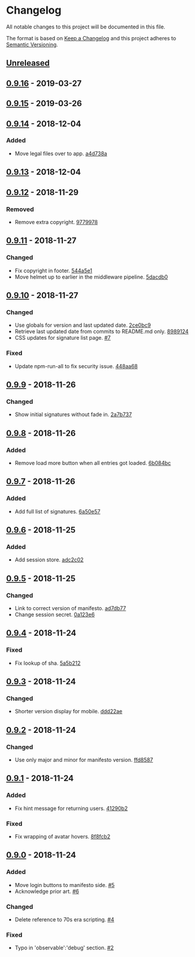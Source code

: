 # Changelog

All notable changes to this project will be documented in this file.

The format is based on [Keep a Changelog](http://keepachangelog.com/)
and this project adheres to [Semantic Versioning](http://semver.org/).

## [Unreleased](https://github.com/sdd-manifesto/manifesto/compare/0.9.16...HEAD)

## [0.9.16](https://github.com/sdd-manifesto/manifesto/compare/0.9.15...0.9.16) - 2019-03-27

## [0.9.15](https://github.com/sdd-manifesto/manifesto/compare/0.9.14...0.9.15) - 2019-03-26

## [0.9.14](https://github.com/sdd-manifesto/manifesto/compare/0.9.13...0.9.14) - 2018-12-04

### Added

-   Move legal files over to app. [a4d738a](https://github.com/sdd-manifesto/manifesto-app/commit/a4d738ae4d96aeb0cf278175a7fc617dfe24c293)

## [0.9.13](https://github.com/sdd-manifesto/manifesto/compare/0.9.12...0.9.13) - 2018-12-04

## [0.9.12](https://github.com/sdd-manifesto/manifesto/compare/0.9.11...0.9.12) - 2018-11-29

### Removed

-   Remove extra copyright. [9779978](https://github.com/sdd-manifesto/manifesto/commit/97799782e603a8320df2f74b68368ae7852e4ed8)

## [0.9.11](https://github.com/sdd-manifesto/manifesto/compare/0.9.10...0.9.11) - 2018-11-27

### Changed

-   Fix copyright in footer. [544a5e1](https://github.com/sdd-manifesto/manifesto/commit/544a5e1fe40ac9155df628070dc12497af4c7a16)
-   Move helmet up to earlier in the middleware pipeline. [5dacdb0](https://github.com/sdd-manifesto/manifesto/commit/5dacdb05570d33d3bf87c948b2d58faffb9c1eb9)

## [0.9.10](https://github.com/sdd-manifesto/manifesto/compare/0.9.9...0.9.10) - 2018-11-27

### Changed

-   Use globals for version and last updated date. [2ce0bc9](https://github.com/sdd-manifesto/manifesto/commit/2ce0bc97be4c9283bd0c8b54f14d241cd6f062b9)
-   Retrieve last updated date from commits to README.md only. [8989124](https://github.com/sdd-manifesto/manifesto/commit/89891249e1c043a43ec35e5de3f6204a0d6827f3)
-   CSS updates for signature list page. [#7](https://github.com/sdd-manifesto/manifesto/issues/7)

### Fixed

-   Update npm-run-all to fix security issue. [448aa68](https://github.com/sdd-manifesto/manifesto/commit/448aa688fa3dfa45b92a162883d84f058717d422)

## [0.9.9](https://github.com/sdd-manifesto/manifesto/compare/0.9.8...0.9.9) - 2018-11-26

### Changed

-   Show initial signatures without fade in. [2a7b737](https://github.com/sdd-manifesto/manifesto/commit/2a7b737c322cc11c09fb31a39decb3a687d8eccb)

## [0.9.8](https://github.com/sdd-manifesto/manifesto/compare/0.9.7...0.9.8) - 2018-11-26

### Added

-   Remove load more button when all entries got loaded. [6b084bc](https://github.com/sdd-manifesto/manifesto/commit/6b084bc97d1cd89c365ba08e64649ee5e4433817)

## [0.9.7](https://github.com/sdd-manifesto/manifesto/compare/0.9.6...0.9.7) - 2018-11-26

### Added

-   Add full list of signatures. [6a50e57](https://github.com/sdd-manifesto/manifesto/commit/6a50e57024502003798cc8bbeb5d928d0e2a3e8b)

## [0.9.6](https://github.com/sdd-manifesto/manifesto/compare/0.9.5...0.9.6) - 2018-11-25

### Added

-   Add session store. [adc2c02](https://github.com/sdd-manifesto/manifesto/commit/adc2c02e9d847cc6a6b97d21fa26886212245bd4)

## [0.9.5](https://github.com/sdd-manifesto/manifesto/compare/0.9.4...0.9.5) - 2018-11-25

### Changed

-   Link to correct version of manifesto. [ad7db77](https://github.com/sdd-manifesto/manifesto/commit/ad7db77ef57894f41a45f3e5d848156d027bc940)
-   Change session secret. [0a123e6](https://github.com/sdd-manifesto/manifesto/commit/0a123e65fc6443c6708c80ae3152aa84619d8354)

## [0.9.4](https://github.com/sdd-manifesto/manifesto/compare/0.9.3...0.9.4) - 2018-11-24

### Fixed

-   Fix lookup of sha. [5a5b212](https://github.com/sdd-manifesto/manifesto/commit/5a5b212b97da2ff6ebf2ddcd7dfce48c3a1efbcc)

## [0.9.3](https://github.com/sdd-manifesto/manifesto/compare/0.9.2...0.9.3) - 2018-11-24

### Changed

-   Shorter version display for mobile. [ddd22ae](https://github.com/sdd-manifesto/manifesto/commit/ddd22ae2c2e93d807decdaa5242d7debd49393ab)

## [0.9.2](https://github.com/sdd-manifesto/manifesto/compare/0.9.1...0.9.2) - 2018-11-24

### Changed

-   Use only major and minor for manifesto version. [ffd8587](https://github.com/sdd-manifesto/manifesto/commit/ffd8587e814026cbb9d01e4ed7d26e5641523e7d)

## [0.9.1](https://github.com/sdd-manifesto/manifesto/compare/0.9.0...0.9.1) - 2018-11-24

### Added

-   Fix hint message for returning users. [41290b2](https://github.com/sdd-manifesto/manifesto/commit/41290b2894f295dbb2830b047b6d7d41b0d7aab7)

### Fixed

-   Fix wrapping of avatar hovers. [8f8fcb2](https://github.com/sdd-manifesto/manifesto/commit/8f8fcb25342e25c150ad80b839322b221c97b0c4)

## [0.9.0](https://github.com/sdd-manifesto/manifesto/tree/0.9.0) - 2018-11-24

### Added

-   Move login buttons to manifesto side. [#5](https://github.com/sdd-manifesto/manifesto/issues/5)
-   Acknowledge prior art. [#6](https://github.com/sdd-manifesto/manifesto/issues/6)

### Changed

-   Delete reference to 70s era scripting. [#4](https://github.com/sdd-manifesto/manifesto/issues/4)

### Fixed

-   Typo in 'observable':'debug' section. [#2](https://github.com/sdd-manifesto/manifesto/issues/2)
